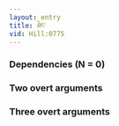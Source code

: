 ```yaml
---
layout: entry
title: ཐེང་
vid: Hill:0775
---
```

### Dependencies (N = 0)


### Two overt arguments


### Three overt arguments
